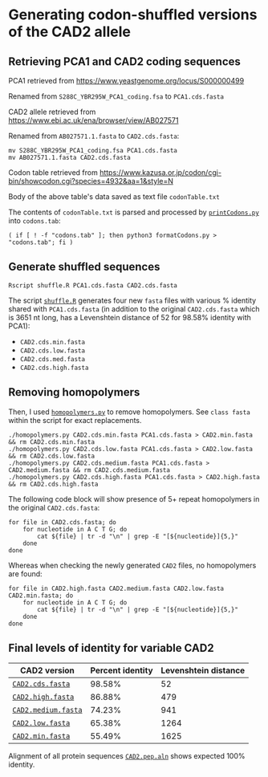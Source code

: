 # Generating codon-shuffled versions of the CAD2 allele

## Retrieving PCA1 and CAD2 coding sequences

PCA1 retrieved from https://www.yeastgenome.org/locus/S000000499

Renamed from `S288C_YBR295W_PCA1_coding.fsa` to `PCA1.cds.fasta`

CAD2 allele retrieved from https://www.ebi.ac.uk/ena/browser/view/AB027571

Renamed from `AB027571.1.fasta` to `CAD2.cds.fasta`:

```
mv S288C_YBR295W_PCA1_coding.fsa PCA1.cds.fasta
mv AB027571.1.fasta CAD2.cds.fasta
```

Codon table retrieved from https://www.kazusa.or.jp/codon/cgi-bin/showcodon.cgi?species=4932&aa=1&style=N

Body of the above table's data saved as text file `codonTable.txt` 

The contents of `codonTable.txt` is parsed and processed by [`printCodons.py`](printCodons.py) into `codons.tab`:

```
( if [ ! -f "codons.tab" ]; then python3 formatCodons.py > "codons.tab"; fi )
```

## Generate shuffled sequences
```
Rscript shuffle.R PCA1.cds.fasta CAD2.cds.fasta
```
The script [`shuffle.R`](shuffle.R) generates four new `fasta` files with various % identity shared with `PCA1.cds.fasta` (in addition to the original `CAD2.cds.fasta` which is 3651 nt long, has a Levenshtein distance of 52 for 98.58% identity with PCA1):
 * `CAD2.cds.min.fasta`
 * `CAD2.cds.low.fasta`
 * `CAD2.cds.med.fasta`
 * `CAD2.cds.high.fasta`

 ## Removing homopolymers

 Then, I used [`homopolymers.py`](homopolymers.py) to remove homopolymers. See `class fasta` within the script for exact replacements.

```
./homopolymers.py CAD2.cds.min.fasta PCA1.cds.fasta > CAD2.min.fasta && rm CAD2.cds.min.fasta
./homopolymers.py CAD2.cds.low.fasta PCA1.cds.fasta > CAD2.low.fasta && rm CAD2.cds.low.fasta
./homopolymers.py CAD2.cds.medium.fasta PCA1.cds.fasta > CAD2.medium.fasta && rm CAD2.cds.medium.fasta
./homopolymers.py CAD2.cds.high.fasta PCA1.cds.fasta > CAD2.high.fasta && rm CAD2.cds.high.fasta
```

The following code block will show presence of 5+ repeat homopolymers in the original `CAD2.cds.fasta`:
```
for file in CAD2.cds.fasta; do
    for nucleotide in A C T G; do
        cat ${file} | tr -d "\n" | grep -E "[${nucleotide}]{5,}"
    done
done
```

Whereas when checking the newly generated `CAD2` files, no homopolymers are found:
```
for file in CAD2.high.fasta CAD2.medium.fasta CAD2.low.fasta CAD2.min.fasta; do
    for nucleotide in A C T G; do
        cat ${file} | tr -d "\n" | grep -E "[${nucleotide}]{5,}"
    done
done
```

## Final levels of identity for variable CAD2
| CAD2 version                             | Percent identity| Levenshtein distance |
|------------------------------------------|-----------------|----------------------|
| [`CAD2.cds.fasta`](CAD2.cds.fasta)       | 98.58%          |  52                  |
| [`CAD2.high.fasta`](CAD2.high.fasta)     | 86.88%          |  479                 |
| [`CAD2.medium.fasta`](CAD2.medium.fasta) | 74.23%          |  941                 |
| [`CAD2.low.fasta`](CAD2.low.fasta)       | 65.38%          |  1264                |
| [`CAD2.min.fasta`](CAD2.min.fasta)       | 55.49%          |  1625                |

Alignment of all protein sequences [`CAD2.pep.aln`](CAD2.pep.aln) shows expected 100% identity.
